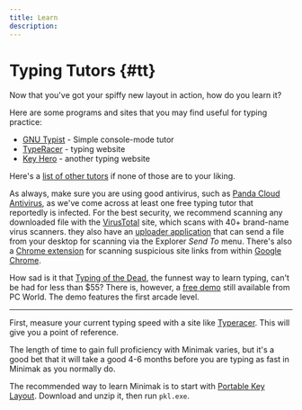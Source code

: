 ```yaml
---
title: Learn
description:
---
```


Typing Tutors {#tt}
=============

Now that you've got your spiffy new layout in action, how do you learn
it?

Here are some programs and sites that you may find useful for typing
practice:

- [GNU Typist] - Simple console-mode tutor
- [TypeRacer] - typing website
- [Key Hero] - another typing website

Here's a [list of other tutors] if none of those are to your liking.

As always, make sure you are using good antivirus, such as [Panda Cloud
Antivirus], as we've come across at least one free typing tutor that
reportedly is infected.  For the best security, we recommend scanning
any downloaded file with the [VirusTotal] site, which scans with 40+
brand-name virus scanners.  they also have an [uploader application]
that can send a file from your desktop for scanning via the Explorer
*Send To* menu.  There's also a [Chrome extension] for scanning
suspicious site links from within [Google Chrome].

How sad is it that [Typing of the Dead], the funnest way to learn
typing, can't be had for less than $55?  There is, however, a [free
demo] still available from PC World.  The demo features the first arcade
level.

---

First, measure your current typing speed with a site like
[Typeracer](http://www.typeracer.com).  This will give you a point of
reference.

The length of time to gain full proficiency with Minimak varies, but
it's a good bet that it will take a good 4-6 months before you are
typing as fast in Minimak as you normally do.

The recommended way to learn Minimak is to start with [Portable Key Layout](/download#pkl).  Download and unzip it, then run `pkl.exe`.

[GNU Typist]: http://www.gnu.org/software/gtypist/
[TypeRacer]: http://www.typeracer.com/
[Key Hero]: http://www.keyhero.com/
[list of other tutors]: http://typingsoft.com/all_typing_tutors.htm
[Panda Cloud Antivirus]: http://www.cloudantivirus.com
[VirusTotal]: http://www.virustotal.com/
[uploader application]: http://www.virustotal.com/documentation/desktop-applications/
[Chrome extension]: http://chrome.google.com/webstore/detail/efbjojhplkelaegfbieplglfidafgoka
[Google Chrome]: http://www.google.com/intl/en/chrome/browser/
[Typing of the Dead]: http://www.amazon.com/The-Typing-Dead-Pc/dp/B00005RV5M
[free demo]: http://www.pcworld.com/downloads/file/fid,8276-order,1-page,1/description.html

